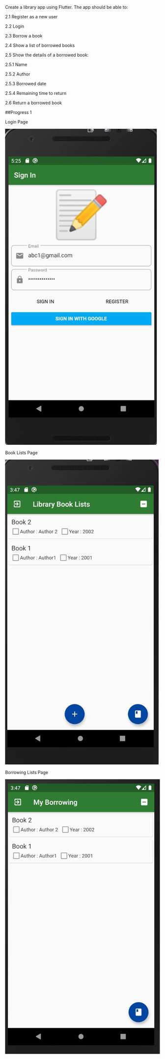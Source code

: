 


Create a library app using Flutter. The app should be able to:

2.1 Register as a new user

2.2 Login

2.3 Borrow a book

2.4 Show a list of borrowed books

2.5 Show the details of a borrowed book:

2.5.1 Name

2.5.2 Author

2.5.3 Borrowed date

2.5.4 Remaining time to return

2.6 Return a borrowed book

##Progress 1

Login Page 

![](Login.jpg)

Book Lists Page

![](BookLists.jpg)


Borrowing Lists Page

![](Borrowings.jpg)







